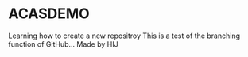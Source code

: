 # ACASDEMO
Learning how to create a new repositroy
This is a test of the branching function of GitHub... 
Made by HIJ

